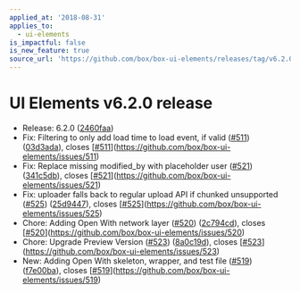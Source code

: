 ```yaml
---
applied_at: '2018-08-31'
applies_to:
  - ui-elements
is_impactful: false
is_new_feature: true
source_url: 'https://github.com/box/box-ui-elements/releases/tag/v6.2.0'
---
```


# UI Elements v6.2.0 release


* Release: 6.2.0 ([2460faa](https://github.com/box/box-ui-elements/commit[2460faa](https://github.com/box/box-ui-elements/commit/2460faa)))
* Fix: Filtering to only add load time to load event, if valid ([#511](https://github.com/box/box-ui-elements/pull/511)) ([03d3ada](https://github.com/box/box-ui-elements/commit[03d3ada](https://github.com/box/box-ui-elements/commit/03d3ada))), closes [[#511](https://github.com/box/box-ui-elements/pull/511)](https://github.com/box/box-ui-elements/issues/511)
* Fix: Replace missing modified_by with placeholder user ([#521](https://github.com/box/box-ui-elements/pull/521)) ([341c5db](https://github.com/box/box-ui-elements/commit[341c5db](https://github.com/box/box-ui-elements/commit/341c5db))), closes [[#521](https://github.com/box/box-ui-elements/pull/521)](https://github.com/box/box-ui-elements/issues/521)
* Fix: uploader falls back to regular upload API if chunked unsupported ([#525](https://github.com/box/box-ui-elements/pull/525)) ([25d9447](https://github.com/box/box-ui-elements/commit[25d9447](https://github.com/box/box-ui-elements/commit/25d9447))), closes [[#525](https://github.com/box/box-ui-elements/pull/525)](https://github.com/box/box-ui-elements/issues/525)
* Chore: Adding Open With network layer ([#520](https://github.com/box/box-ui-elements/pull/520)) ([2c794cd](https://github.com/box/box-ui-elements/commit[2c794cd](https://github.com/box/box-ui-elements/commit/2c794cd))), closes [[#520](https://github.com/box/box-ui-elements/pull/520)](https://github.com/box/box-ui-elements/issues/520)
* Chore: Upgrade Preview Version ([#523](https://github.com/box/box-ui-elements/pull/523)) ([8a0c19d](https://github.com/box/box-ui-elements/commit[8a0c19d](https://github.com/box/box-ui-elements/commit/8a0c19d))), closes [[#523](https://github.com/box/box-ui-elements/pull/523)](https://github.com/box/box-ui-elements/issues/523)
* New: Adding Open With skeleton, wrapper, and test file ([#519](https://github.com/box/box-ui-elements/pull/519)) ([f7e00ba](https://github.com/box/box-ui-elements/commit[f7e00ba](https://github.com/box/box-ui-elements/commit/f7e00ba))), closes [[#519](https://github.com/box/box-ui-elements/pull/519)](https://github.com/box/box-ui-elements/issues/519)



